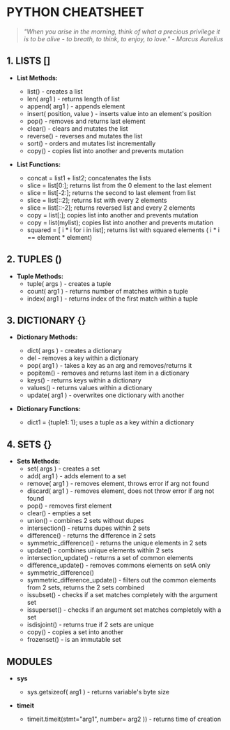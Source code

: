 # PYTHON CHEATSHEET
> *"When you arise in the morning, think of what a precious privilege it is to be alive - to breath, to think, to enjoy, to love."*
> *- Marcus Aurelius*

## 1. LISTS []

* **List Methods:**
  * list() - creates a list
  * len( arg1 ) - returns length of list
  * append( arg1 ) - appends element
  * insert( position, value ) - inserts value into an element's position
  * pop() - removes and returns last element
  * clear() - clears and mutates the list
  * reverse() - reverses and mutates the list
  * sort() - orders and mutates list incrementally
  * copy() - copies list into another and prevents mutation

* **List Functions:**
  * concat = list1 + list2; concatenates the lists
  * slice = list[0:]; returns list from the 0 element to the last element
  * slice = list[-2:]; returns the second to last element from list
  * slice = list[::2]; returns list with every 2 elements
  * slice = list[::-2]; returns reversed list and every 2 elements
  * copy = list[:]; copies list into another and prevents mutation
  * copy = list(mylist); copies list into another and prevents mutation
  * squared = [ i * i for i in list]; returns list with squared elements ( i * i == element * element)

## 2. TUPLES ()

* **Tuple Methods:**
  * tuple( args ) - creates a tuple
  * count( arg1 ) - returns number of matches within a tuple
  * index( arg1 ) - returns index of the first match within a tuple

## 3. DICTIONARY {}

* **Dictionary Methods:**
  * dict( args ) - creates a dictionary
  * del - removes a key within a dictionary
  * pop( arg1 ) - takes a key as an arg and removes/returns it
  * popitem() - removes and returns last item in a dictionary
  * keys() - returns keys within a dictionary
  * values() - returns values within a dictionary
  * update( arg1 ) - overwrites one dictionary with another

* **Dictionary Functions:**
  * dict1 = {tuple1: 1}; uses a tuple as a key within a dictionary

## 4. SETS {}

* **Sets Methods:**
  * set( args ) - creates a set
  * add( arg1 ) - adds element to a set
  * remove( arg1 ) - removes element, throws error if arg not found
  * discard( arg1 ) - removes element, does not throw error if arg not found
  * pop() - removes first element
  * clear() - empties a set
  * union() - combines 2 sets without dupes
  * intersection() - returns dupes within 2 sets
  * difference() - returns the difference in 2 sets
  * symmetric_difference() - returns the unique elements in 2 sets
  * update() - combines unique elements within 2 sets
  * intersection_update() - returns a set of common elements
  * difference_update() - removes commons elements on setA only
  * symmetric_difference()
  * symmetric_difference_update() - filters out the common elements from 2 sets, returns the 2 sets combined
  * issubset() - checks if a set matches completely with the argument set
  * issuperset() - checks if an argument set matches completely with a set
  * isdisjoint() - returns true if 2 sets are unique
  * copy() - copies a set into another
  * frozenset() - is an immutable set

## MODULES

* **sys**
  * sys.getsizeof( arg1 ) - returns variable's byte size

* **timeit**
  * timeit.timeit(stmt="arg1", number= arg2 )) - returns time of creation